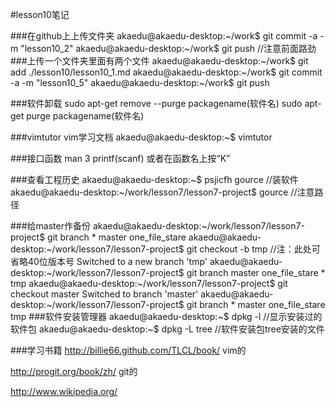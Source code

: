 #lesson10笔记

###在github上上传文件夹
    akaedu@akaedu-desktop:~/work$ git commit -a -m "lesson10_2"
    akaedu@akaedu-desktop:~/work$ git push //注意前面路劲
###上传一个文件夹里面有两个文件
    akaedu@akaedu-desktop:~/work$ git add ./lesson10/lesson10_1.md
    akaedu@akaedu-desktop:~/work$ git commit -a -m "lesson10_5"
    akaedu@akaedu-desktop:~/work$ git push

###软件卸载
    sudo apt-get remove --purge packagename(软件名)
    sudo apt-get purge packagename(软件名)

###vimtutor vim学习文档
    akaedu@akaedu-desktop:~$ vimtutor

###接口函数
    man 3 printf(scanf)  或者在函数名上按“K”

###查看工程历史
    akaedu@akaedu-desktop:~$ psjicfh gource  //装软件
    akaedu@akaedu-desktop:~/work/lesson7/lesson7-project$ gource  //注意路径

###给master作备份
    akaedu@akaedu-desktop:~/work/lesson7/lesson7-project$ git branch
    * master
      one_file_stare
    akaedu@akaedu-desktop:~/work/lesson7/lesson7-project$ git checkout -b tmp //注：此处可省略40位版本号
    Switched to a new branch 'tmp'
    akaedu@akaedu-desktop:~/work/lesson7/lesson7-project$ git branch
      master
      one_file_stare
    * tmp
    akaedu@akaedu-desktop:~/work/lesson7/lesson7-project$ git checkout master 
    Switched to branch 'master'
    akaedu@akaedu-desktop:~/work/lesson7/lesson7-project$ git branch
    * master
      one_file_stare
      tmp
###软件安装管理器
    akaedu@akaedu-desktop:~$ dpkg -l  //显示安装过的软件包
    akaedu@akaedu-desktop:~$ dpkg -L tree //软件安装包tree安装的文件

###学习书籍
http://billie66.github.com/TLCL/book/    vim的

http://progit.org/book/zh/               git的

http://www.wikipedia.org/
